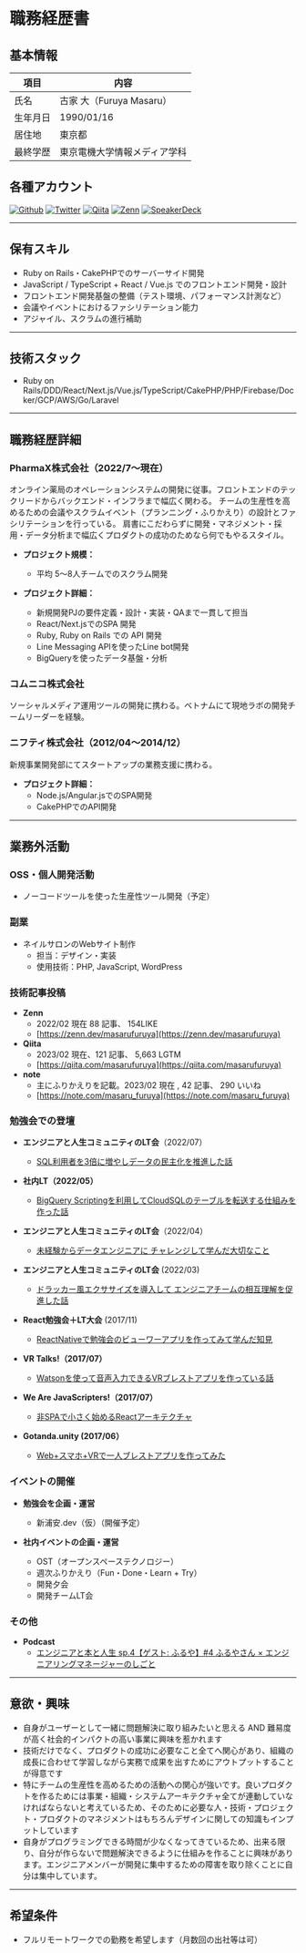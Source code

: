 # 職務経歴書

## 基本情報

|項目|内容|
|---|---|
|氏名|古家 大（Furuya Masaru）|
|生年月日|1990/01/16|
|居住地|東京都|
|最終学歴|東京電機大学情報メディア学科|

## 各種アカウント
<p>
  <a href="https://github.com/masarufuruya" target="_blank"><img alt="Github" src="https://img.shields.io/badge/masarufuruya-%2312100E.svg?&style=flat&logo=Github&logoColor=white" /></a>
  <a href="https://twitter.com/enzerubank" target="_blank"><img alt="Twitter" src="https://img.shields.io/badge/@enzerubank-%231DA1F2.svg?&style=flat&logo=twitter&logoColor=white" /></a>
  <a href="https://qiita.com/masarufuruya" target="_blank"><img alt="Qiita" src="https://img.shields.io/badge/masarufuruya-55C500.svg?&style=flat&logo=qiita&logoColor=white" /></a>
  <a href="https://zenn.dev/masarufuruya" target="_blank"><img alt="Zenn" src="https://img.shields.io/badge/masarufuruya-3EA8FF.svg?&style=flat&logo=Zenn&logoColor=white" /></a>
  <a href="https://speakerdeck.com/masarufuruya" target="_blank"><img alt="SpeakerDeck" src="https://img.shields.io/badge/masarufuruya-009287.svg?&style=flat&logo=SpeakerDeck&logoColor=white" /></a>
</p>

---

## 保有スキル
* Ruby on Rails・CakePHPでのサーバーサイド開発
* JavaScript / TypeScript + React / Vue.js でのフロントエンド開発・設計
* フロントエンド開発基盤の整備（テスト環境、パフォーマンス計測など）
* 会議やイベントにおけるファシリテーション能力
* アジャイル、スクラムの進行補助

---

## 技術スタック
* Ruby on Rails/DDD/React/Next.js/Vue.js/TypeScript/CakePHP/PHP/Firebase/Docker/GCP/AWS/Go/Laravel

---

## 職務経歴詳細
### PharmaX株式会社（2022/7〜現在）
オンライン薬局のオペレーションシステムの開発に従事。フロントエンドのテックリードからバックエンド・インフラまで幅広く関わる。
チームの生産性を高めるための会議やスクラムイベント（プランニング・ふりかえり）の設計とファシリテーションを行っている。
肩書にこだわらずに開発・マネジメント・採用・データ分析まで幅広くプロダクトの成功のためなら何でもやるスタイル。

- **プロジェクト規模：**
  - 平均 5〜8人チームでのスクラム開発
  
- **プロジェクト詳細：**
  - 新規開発PJの要件定義・設計・実装・QAまで一貫して担当
  - React/Next.jsでのSPA 開発
  - Ruby, Ruby on Rails での API 開発
  - Line Messaging APIを使ったLine bot開発
  - BigQueryを使ったデータ基盤・分析

### コムニコ株式会社
ソーシャルメディア運用ツールの開発に携わる。ベトナムにて現地ラボの開発チームリーダーを経験。

### ニフティ株式会社（2012/04〜2014/12）
新規事業開発部にてスタートアップの業務支援に携わる。

- **プロジェクト詳細：**
  - Node.js/Angular.jsでのSPA開発
  - CakePHPでのAPI開発
---

## 業務外活動

### OSS・個人開発活動
- ノーコードツールを使った生産性ツール開発（予定）

### 副業
- ネイルサロンのWebサイト制作
  - 担当：デザイン・実装
  - 使用技術：PHP, JavaScript, WordPress

### 技術記事投稿
- **Zenn**
    - 2022/02 現在 88 記事、 154LIKE
    - [https://zenn.dev/masarufuruya](https://zenn.dev/masarufuruya)
- **Qiita**
    - 2023/02 現在、121 記事、 5,663 LGTM
    - [https://qiita.com/masarufuruya](https://qiita.com/masarufuruya)
- **note**
    - 主にふりかえりを記載。2023/02 現在 , 42 記事、 290 いいね
    - [https://note.com/masaru_furuya](https://note.com/masaru_furuya)

### 勉強会での登壇

- **エンジニアと人生コミュニティのLT会**（2022/07）
  - [ SQL利用者を3倍に増やしデータの民主化を推進した話](https://speakerdeck.com/masarufuruya/sqlli-yong-zhe-wo3bei-nizeng-yasitetafalsemin-zhu-hua-wotui-jin-sitahua)

- **社内LT（2022/05）** 
  - [BigQuery Scriptingを利用してCloudSQLのテーブルを転送する仕組みを作った話](https://speakerdeck.com/masarufuruya/bigquery-scriptingwoli-yong-sitecloudsqlfalsetehuruwozhuan-song-surushi-zu-miwozuo-tutahua)

- **エンジニアと人生コミュニティのLT会**（2022/04）
  - [未経験からデータエンジニアに チャレンジして学んだ大切なこと](https://speakerdeck.com/masarufuruya/wei-jing-yan-karatetaensiniani-tiyarensisitexue-ntada-qie-nakoto)

- **エンジニアと人生コミュニティのLT会** (2022/03)
  - [ドラッカー風エクササイズを導入して エンジニアチームの相互理解を促進した話](https://speakerdeck.com/masarufuruya/doratukafeng-ekusasaizuwodao-ru-site-enziniatimufalsexiang-hu-li-jie-wocu-jin-sitahua)

- **React勉強会＋LT大会** (2017/11)
  - [ReactNativeで勉強会のビューワーアプリを作ってみて学んだ知見](https://speakerdeck.com/masarufuruya/reactnativedemian-qiang-hui-falsebiyuwaapuriwozuo-tutemitexue-ndazhi-jian)

- **VR Talks!（2017/07）** 
  - [Watsonを使って音声入力できるVRブレストアプリを作っている話](https://speakerdeck.com/masarufuruya/watsonwoshi-tuteyin-sheng-ru-li-dekiruvrburesutoapuriwozuo-tuteiruhua)

- **We Are JavaScripters!（2017/07）**
  - [非SPAで小さく始めるReactアーキテクチャ](https://speakerdeck.com/masarufuruya/fei-spadexiao-sakushi-merureactakitekutiya)
  
- **Gotanda.unity (2017/06）**
  - [Web+スマホ+VRで一人ブレストアプリを作ってみた](https://speakerdeck.com/masarufuruya/web-plus-sumaho-plus-vrde-ren-buresutoapuriwozuo-tutemita)

### イベントの開催

- **勉強会を企画・運営**
  * 新浦安.dev（仮）（開催予定）

- **社内イベントの企画・運営**
  * OST（オープンスペーステクノロジー）
  * 週次ふりかえり（Fun・Done・Learn + Try）
  * 開発夕会
  * 開発チームLT会

### その他
- **Podcast**
  - [エンジニアと本と人生 sp.4【ゲスト: ふるや】#4 ふるやさん × エンジニアリングマネージャーのしごと](https://anchor.fm/lbkkot01pi8/episodes/4-e1ueene)

---

## 意欲・興味
- 自身がユーザーとして一緒に問題解決に取り組みたいと思える AND 難易度が高く社会的インパクトの高い事業に興味を惹かれます
- 技術だけでなく、プロダクトの成功に必要なこと全てへ関心があり、組織の成長に合わせて学習しながら実務で成果を出すためにアウトプットすることが得意です
- 特にチームの生産性を高めるための活動への関心が強いです。良いプロダクトを作るためには事業・組織・システムアーキテクチャ全てが連動していなければならないと考えているため、そのために必要な人・技術・プロジェクト・プロダクトのマネジメントはもちろんデザインに関しての知識もインプットしています
- 自身がプログラミングできる時間が少なくなってきているため、出来る限り、自分が作らないで問題解決できるように仕組みを作ることに興味があります。エンジニアメンバーが開発に集中するための障害を取り除くことに自分は集中しています。

---

## 希望条件
* フルリモートワークでの勤務を希望します（月数回の出社等は可）
